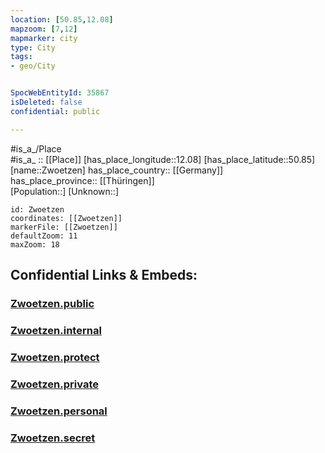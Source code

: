 ```yaml
---
location: [50.85,12.08] 
mapzoom: [7,12] 
mapmarker: city 
type: City
tags:
- geo/City


SpocWebEntityId: 35867
isDeleted: false
confidential: public

---
```

#is_a_/Place  
#is_a_ :: [[Place]] 
[has_place_longitude::12.08] 
[has_place_latitude::50.85] 
[name::Zwoetzen] 
has_place_country:: [[Germany]]  
has_place_province:: [[Thüringen]]  
[Population::] 
[Unknown::] 


```leaflet
id: Zwoetzen
coordinates: [[Zwoetzen]] 
markerFile: [[Zwoetzen]] 
defaultZoom: 11 
maxZoom: 18
```


## Confidential Links & Embeds: 

### [Zwoetzen.public](/_public/\Earth\Continent\Europe\Europe~Central\Germany\Germany~East\Thüringen\counties~TH\Gera\CityZwoetzen.public.md) 

### [Zwoetzen.internal](/_internal/\Earth\Continent\Europe\Europe~Central\Germany\Germany~East\Thüringen\counties~TH\Gera\CityZwoetzen.internal.md) 

### [Zwoetzen.protect](/_protect/\Earth\Continent\Europe\Europe~Central\Germany\Germany~East\Thüringen\counties~TH\Gera\CityZwoetzen.protect.md) 

### [Zwoetzen.private](/_private/\Earth\Continent\Europe\Europe~Central\Germany\Germany~East\Thüringen\counties~TH\Gera\CityZwoetzen.private.md) 

### [Zwoetzen.personal](/_personal/\Earth\Continent\Europe\Europe~Central\Germany\Germany~East\Thüringen\counties~TH\Gera\CityZwoetzen.personal.md) 

### [Zwoetzen.secret](/_secret/\Earth\Continent\Europe\Europe~Central\Germany\Germany~East\Thüringen\counties~TH\Gera\CityZwoetzen.secret.md)

